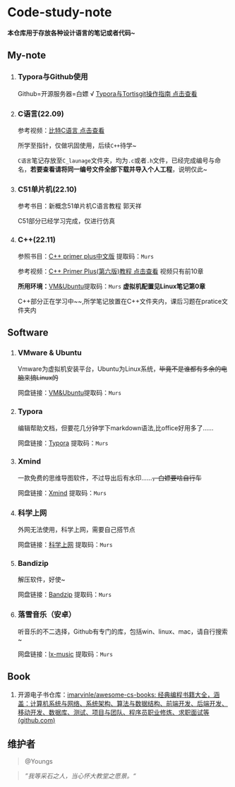 # Code-study-note
**本仓库用于存放各种设计语言的笔记或者代码~**

## My-note

1. ### Typora与Github使用

   Github=开源服务器=白嫖  √    [Typora与Tortisgit操作指南  点击查看](https://github.com/MicroPrism/Code-study-note/blob/main/Typora_using/Tortisgit操作指南.md)

2. ### C语言(22.09)

   参考视频：[比特C语言 点击查看](https://www.bilibili.com/video/BV1U44y1y7xN/?spm_id_from=333.337.search-card.all.click&vd_source=5465b0f4790ebae45362caa6519f3b79)

   所学至指针，仅做巩固使用，后续`C++`待学~

   `C语言`笔记存放至`C_launage`文件夹，均为`.c`或者`.h`文件，已经完成编号与命名，**若要查看请将同一编号文件全部下载并导入个人工程**，说明仅此~

3. ### C51单片机(22.10)

   参考书目：新概念51单片机C语言教程	郭天祥

   C51部分已经学习完成，仅进行仿真

4. ### **C++(22.11)**

   参照书目：[C++ primer plus中文版](https://pan.baidu.com/s/1k-v0jM25J5P-xL3J8VxSpQ?pwd=Murs) 提取码：`Murs`

   参考视频：[C++ Primer Plus(第六版)教程  点击查看](https://www.bilibili.com/video/BV1Yv411t7qe/?spm_id_from=333.999.0.0&vd_source=5465b0f4790ebae45362caa6519f3b79) 视频只有前10章

   **所用环境：**[VM&Ubuntu](https://pan.baidu.com/s/13dG498X8MAfaBSH0hbRang?pwd=Murs )提取码：`Murs` **虚拟机配置见Linux笔记第0章**

   C++部分正在学习中~~,所学笔记放置在C++文件夹内，课后习题在pratice文件夹内

## Software

1. ### VMware & Ubuntu

   Vmware为虚拟机安装平台，Ubuntu为Linux系统，~~毕竟不是谁都有多余的电脑来搞Linux的~~

   网盘链接：[VM&Ubuntu](https://pan.baidu.com/s/1bFLhafT10C-Ekk546MxwFQ?pwd=Murs )提取码：`Murs`

2. ### Typora

   编辑帮助文档，但要花几分钟学下markdown语法,比office好用多了……

   网盘链接：[Typora](https://pan.baidu.com/s/1LO6d1w_Mrx6HatXj9mv9fA?pwd=Murs ) 提取码：`Murs`

3. ### Xmind

   一款免费的思维导图软件，不过导出后有水印……~~，白嫖要啥自行车~~

   网盘链接：[Xmind](https://pan.baidu.com/s/1SsaBrGLPUdnAUgUossDx8g?pwd=Murs)  提取码：`Murs`

4. ### 科学上网

   外网无法使用，科学上网，需要自己搭节点

   网盘链接：[科学上网](https://pan.baidu.com/s/1Bkyekr7D7DgO4Avne-KsLw?pwd=Murs ) 提取码：`Murs`

5. ### Bandizip

   解压软件，好使~

   网盘链接：[Bandzip](https://pan.baidu.com/s/1W6UjGAYW_4ln5JsX5N4BqA?pwd=Murs ) 提取码：`Murs`

6. ### 落雪音乐（安卓）

   听音乐的不二选择，Github有专门的库，包括win、linux、mac，请自行搜索~

   网盘链接：[lx-music](https://pan.baidu.com/s/15kw4lRS7UW3qqU4L7PXNag?pwd=Murs ) 提取码：`Murs`

## Book

1. 开源电子书仓库：[imarvinle/awesome-cs-books: 经典编程书籍大全，涵盖：计算机系统与网络、系统架构、算法与数据结构、前端开发、后端开发、移动开发、数据库、测试、项目与团队、程序员职业修炼、求职面试等 (github.com)](https://github.com/imarvinle/awesome-cs-books)

## 维护者

> @Youngs

> *”我等采石之人，当心怀大教堂之愿景。“*